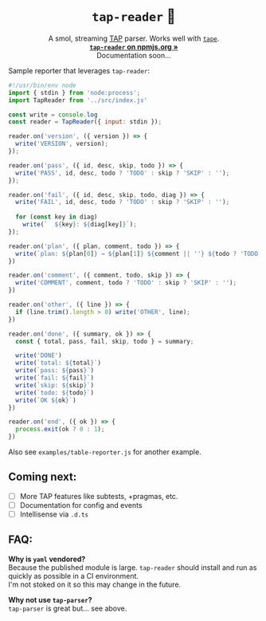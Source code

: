 <h1 align="center"><code>tap-reader</code> 📜</h1>

<p align="center">
  A smol, streaming <a href="https://testanything.org/">TAP</a> parser. Works well with <a href="https://www.npmjs.com/package/tape/"><code>tape</code></a>.<br>
  <a href="https://www.npmjs.com/package/tap-reader"><strong><code>tap-reader</code> on npmjs.org »</strong></a><br>
  Documentation soon...
</p>

Sample reporter that leverages `tap-reader`:

```js
#!/usr/bin/env node
import { stdin } from 'node:process';
import TapReader from '../src/index.js'

const write = console.log
const reader = TapReader({ input: stdin });

reader.on('version', ({ version }) => {
  write('VERSION', version);
});

reader.on('pass', ({ id, desc, skip, todo }) => {
  write('PASS', id, desc, todo ? 'TODO' : skip ? 'SKIP' : '');
});

reader.on('fail', ({ id, desc, skip, todo, diag }) => {
  write('FAIL', id, desc, todo ? 'TODO' : skip ? 'SKIP' : '');
  
  for (const key in diag)
    write(`  ${key}: ${diag[key]}`);
});

reader.on('plan', ({ plan, comment, todo }) => {
  write(`plan: ${plan[0]} → ${plan[1]} ${comment || ''} ${todo ? 'TODO' :''}`);
})

reader.on('comment', ({ comment, todo, skip }) => {
  write('COMMENT', comment, todo ? 'TODO' : skip ? 'SKIP' : '');
})

reader.on('other', ({ line }) => {
  if (line.trim().length > 0) write('OTHER', line);
})

reader.on('done', ({ summary, ok }) => {
  const { total, pass, fail, skip, todo } = summary;

  write('DONE')
  write(`total: ${total}`)
  write(`pass: ${pass}`)
  write(`fail: ${fail}`)
  write(`skip: ${skip}`)
  write(`todo: ${todo}`)
  write(`OK ${ok}`)
})

reader.on('end', ({ ok }) => {
  process.exit(ok ? 0 : 1);
})
```

Also see `examples/table-reporter.js` for another example.

## Coming next:

- [ ] More TAP features like subtests, +pragmas, etc.
- [ ] Documentation for config and events
- [ ] Intellisense via `.d.ts`

## FAQ:

**Why is `yaml` vendored?**  
Because the published module is large. `tap-reader` should install and run as quickly as possible in a CI environment.  
I'm not stoked on it so this may change in the future.

**Why not use `tap-parser`?**  
`tap-parser` is great but... see above.
